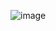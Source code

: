 ![image](https://user-images.githubusercontent.com/36649115/43820828-2e61b756-9a9c-11e8-8911-8a339f30c983.png)
